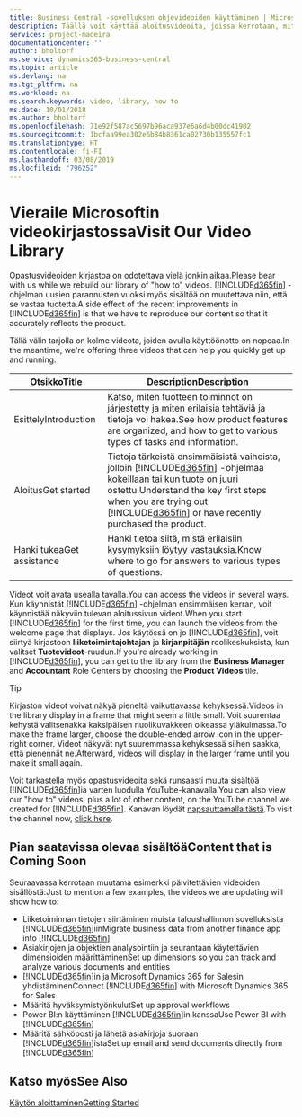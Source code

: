 ```yaml
---
title: Business Central -sovelluksen ohjevideoiden käyttäminen | Microsoft Docs
description: Täällä voit käyttää aloitusvideoita, joissa kerrotaan, miten yleisiä tehtäviä suoritetaan.
services: project-madeira
documentationcenter: ''
author: bholtorf
ms.service: dynamics365-business-central
ms.topic: article
ms.devlang: na
ms.tgt_pltfrm: na
ms.workload: na
ms.search.keywords: video, library, how to
ms.date: 10/01/2018
ms.author: bholtorf
ms.openlocfilehash: 71e92f587ac5697b96aca937e6a6d4b00dc41902
ms.sourcegitcommit: 1bcfaa99ea302e6b84b8361ca02730b135557fc1
ms.translationtype: HT
ms.contentlocale: fi-FI
ms.lasthandoff: 03/08/2019
ms.locfileid: "796252"
---
```

# <a name="visit-our-video-library"></a><span data-ttu-id="a75cf-103">Vieraile Microsoftin videokirjastossa</span><span class="sxs-lookup"><span data-stu-id="a75cf-103">Visit Our Video Library</span></span>
<span data-ttu-id="a75cf-104">Opastusvideoiden kirjastoa on odotettava vielä jonkin aikaa.</span><span class="sxs-lookup"><span data-stu-id="a75cf-104">Please bear with us while we rebuild our library of "how to" videos.</span></span> <span data-ttu-id="a75cf-105">[!INCLUDE[d365fin](includes/d365fin_md.md)] -ohjelman uusien parannusten vuoksi myös sisältöä on muutettava niin, että se vastaa tuotetta.</span><span class="sxs-lookup"><span data-stu-id="a75cf-105">A side effect of the recent improvements in [!INCLUDE[d365fin](includes/d365fin_md.md)] is that we have to reproduce our content so that it accurately reflects the product.</span></span> 

<span data-ttu-id="a75cf-106">Tällä välin tarjolla on kolme videota, joiden avulla käyttöönotto on nopeaa.</span><span class="sxs-lookup"><span data-stu-id="a75cf-106">In the meantime, we're offering three videos that can help you quickly get up and running.</span></span>

|<span data-ttu-id="a75cf-107">Otsikko</span><span class="sxs-lookup"><span data-stu-id="a75cf-107">Title</span></span>|<span data-ttu-id="a75cf-108">Description</span><span class="sxs-lookup"><span data-stu-id="a75cf-108">Description</span></span>|
|----|----|
|<span data-ttu-id="a75cf-109">Esittely</span><span class="sxs-lookup"><span data-stu-id="a75cf-109">Introduction</span></span>|<span data-ttu-id="a75cf-110">Katso, miten tuotteen toiminnot on järjestetty ja miten erilaisia tehtäviä ja tietoja voi hakea.</span><span class="sxs-lookup"><span data-stu-id="a75cf-110">See how product features are organized, and how to get to various types of tasks and information.</span></span>|
|<span data-ttu-id="a75cf-111">Aloitus</span><span class="sxs-lookup"><span data-stu-id="a75cf-111">Get started</span></span>|<span data-ttu-id="a75cf-112">Tietoja tärkeistä ensimmäisistä vaiheista, jolloin [!INCLUDE[d365fin](includes/d365fin_md.md)] -ohjelmaa kokeillaan tai kun tuote on juuri ostettu.</span><span class="sxs-lookup"><span data-stu-id="a75cf-112">Understand the key first steps when you are trying out [!INCLUDE[d365fin](includes/d365fin_md.md)] or have recently purchased the product.</span></span> |
|<span data-ttu-id="a75cf-113">Hanki tukea</span><span class="sxs-lookup"><span data-stu-id="a75cf-113">Get assistance</span></span>|<span data-ttu-id="a75cf-114">Hanki tietoa siitä, mistä erilaisiin kysymyksiin löytyy vastauksia.</span><span class="sxs-lookup"><span data-stu-id="a75cf-114">Know where to go for answers to various types of questions.</span></span>|

<span data-ttu-id="a75cf-115">Videot voit avata usealla tavalla.</span><span class="sxs-lookup"><span data-stu-id="a75cf-115">You can access the videos in several ways.</span></span> <span data-ttu-id="a75cf-116">Kun käynnistät [!INCLUDE[d365fin](includes/d365fin_md.md)] -ohjelman ensimmäisen kerran, voit käynnistää näkyviin tulevan aloitussivun videot.</span><span class="sxs-lookup"><span data-stu-id="a75cf-116">When you start [!INCLUDE[d365fin](includes/d365fin_md.md)] for the first time, you can launch the videos from the welcome page that displays.</span></span> <span data-ttu-id="a75cf-117">Jos käytössä on jo [!INCLUDE[d365fin](includes/d365fin_md.md)], voit siirtyä kirjastoon **liiketoimintajohtajan** ja **kirjanpitäjän** roolikeskuksista, kun valitset **Tuotevideot**-ruudun.</span><span class="sxs-lookup"><span data-stu-id="a75cf-117">If you're already working in [!INCLUDE[d365fin](includes/d365fin_md.md)], you can get to the library from the **Business Manager** and **Accountant** Role Centers by choosing the **Product Videos** tile.</span></span> 

> [!Tip]  
> <span data-ttu-id="a75cf-118">Kirjaston videot voivat näkyä pieneltä vaikuttavassa kehyksessä.</span><span class="sxs-lookup"><span data-stu-id="a75cf-118">Videos in the library display in a frame that might seem a little small.</span></span> <span data-ttu-id="a75cf-119">Voit suurentaa kehystä valitsenakka kaksipäisen nuolikuvakkeen oikeassa yläkulmassa.</span><span class="sxs-lookup"><span data-stu-id="a75cf-119">To make the frame larger, choose the double-ended arrow icon in the upper-right corner.</span></span> <span data-ttu-id="a75cf-120">Videot näkyvät nyt suuremmassa kehyksessä siihen saakka, että pienennät ne.</span><span class="sxs-lookup"><span data-stu-id="a75cf-120">Afterward, videos will display in the larger frame until you make it small again.</span></span>

<span data-ttu-id="a75cf-121">Voit tarkastella myös opastusvideoita sekä runsaasti muuta sisältöä [!INCLUDE[d365fin](includes/d365fin_md.md)]ia varten luodulla YouTube-kanavalla.</span><span class="sxs-lookup"><span data-stu-id="a75cf-121">You can also view our "how to" videos, plus a lot of other content, on the YouTube channel we created for [!INCLUDE[d365fin](includes/d365fin_md.md)].</span></span> <span data-ttu-id="a75cf-122">Kanavan löydät [napsauttamalla tästä](https://go.microsoft.com/fwlink/?linkid=851533).</span><span class="sxs-lookup"><span data-stu-id="a75cf-122">To visit the channel now, [click here](https://go.microsoft.com/fwlink/?linkid=851533).</span></span>

## <a name="content-that-is-coming-soon"></a><span data-ttu-id="a75cf-123">Pian saatavissa olevaa sisältöä</span><span class="sxs-lookup"><span data-stu-id="a75cf-123">Content that is Coming Soon</span></span>
<span data-ttu-id="a75cf-124">Seuraavassa kerrotaan muutama esimerkki päivitettävien videoiden sisällöstä:</span><span class="sxs-lookup"><span data-stu-id="a75cf-124">Just to mention a few examples, the videos we are updating will show how to:</span></span>  

* <span data-ttu-id="a75cf-125">Liiketoiminnan tietojen siirtäminen muista taloushallinnon sovelluksista [!INCLUDE[d365fin](includes/d365fin_md.md)]iin</span><span class="sxs-lookup"><span data-stu-id="a75cf-125">Migrate business data from another finance app into [!INCLUDE[d365fin](includes/d365fin_md.md)]</span></span>  
* <span data-ttu-id="a75cf-126">Asiakirjojen ja objektien analysointiin ja seurantaan käytettävien dimensioiden määrittäminen</span><span class="sxs-lookup"><span data-stu-id="a75cf-126">Set up dimensions so you can track and analyze various documents and entities</span></span>
* <span data-ttu-id="a75cf-127">[!INCLUDE[d365fin](includes/d365fin_md.md)]in ja Microsoft Dynamics 365 for Salesin yhdistäminen</span><span class="sxs-lookup"><span data-stu-id="a75cf-127">Connect [!INCLUDE[d365fin](includes/d365fin_md.md)] with Microsoft Dynamics 365 for Sales</span></span>
* <span data-ttu-id="a75cf-128">Määritä hyväksymistyönkulut</span><span class="sxs-lookup"><span data-stu-id="a75cf-128">Set up approval workflows</span></span>  
* <span data-ttu-id="a75cf-129">Power BI:n käyttäminen [!INCLUDE[d365fin](includes/d365fin_md.md)]in kanssa</span><span class="sxs-lookup"><span data-stu-id="a75cf-129">Use Power BI with [!INCLUDE[d365fin](includes/d365fin_md.md)]</span></span>  
* <span data-ttu-id="a75cf-130">Määritä sähköposti ja lähetä asiakirjoja suoraan [!INCLUDE[d365fin](includes/d365fin_md.md)]ista</span><span class="sxs-lookup"><span data-stu-id="a75cf-130">Set up email and send documents directly from [!INCLUDE[d365fin](includes/d365fin_md.md)]</span></span>  

## <a name="see-also"></a><span data-ttu-id="a75cf-131">Katso myös</span><span class="sxs-lookup"><span data-stu-id="a75cf-131">See Also</span></span>
[<span data-ttu-id="a75cf-132">Käytön aloittaminen</span><span class="sxs-lookup"><span data-stu-id="a75cf-132">Getting Started</span></span>](product-get-started.md)
